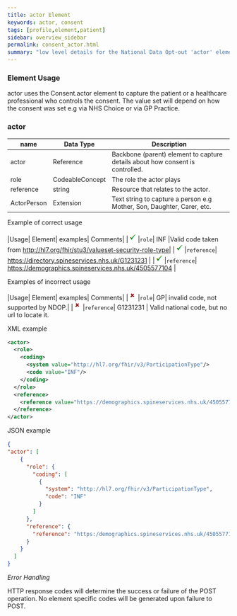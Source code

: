 ```yaml
---
title: actor Element
keywords: actor, consent
tags: [profile,element,patient]
sidebar: overview_sidebar
permalink: consent_actor.html
summary: "low level details for the National Data Opt-out 'actor' element"
---
```


### Element Usage ###

actor uses the Consent.actor element to capture the patient or a healthcare professional who controls the consent. The value set will depend on how the consent was set e.g via NHS Choice or via GP Practice. 

### actor ###

|name|Data Type|Description|
| ------------- | ------------- | ------------- |
|actor| Reference | Backbone (parent) element to capture details about how consent is controlled.|
|role| CodeableConcept | The role the actor plays|
|reference| string | Resource that relates to the actor.|
|ActorPerson| Extension | Text string to capture a person e.g Mother, Son, Daughter, Carer, etc.|

Example of correct usage

|Usage| Element| examples| Comments|
|![Tick](images/tick.png)|`role`| INF |Valid code taken from http://hl7.org/fhir/stu3/valueset-security-role-type|
|![Tick](images/tick.png)|`reference`| https://directory.spineservices.nhs.uk/G1231231 |
|![Tick](images/tick.png)|`reference`| https://demographics.spineservices.nhs.uk/4505577104 |

Examples of incorrect usage

|Usage| Element| examples| Comments|
|![Cross](images/cross.png)|`role`| GP| invalid code, not supported by NDOP.|
|![Cross](images/cross.png)|`reference`| G1231231 | Valid national code, but no url to locate it.


XML example

```xml
<actor>
  <role>
    <coding>
      <system value="http://hl7.org/fhir/v3/ParticipationType"/>
      <code value="INF"/> 
    </coding>
  </role>
  <reference>
    <reference value="https://demographics.spineservices.nhs.uk/4505577104"/>
  </reference>
</actor>
```

JSON example

```json
{
"actor": [
    {
      "role": {
        "coding": [
          {
            "system": "http://hl7.org/fhir/v3/ParticipationType",
            "code": "INF"
          }
        ]
      },
      "reference": {
        "reference": "https:/demographics.spineservices.nhs.uk/4505577104"
      }
    }
  ]
}
```

*Error Handling*

HTTP response codes will determine the success or failure of the POST operation. No element specific codes will be generated upon failure to POST.




